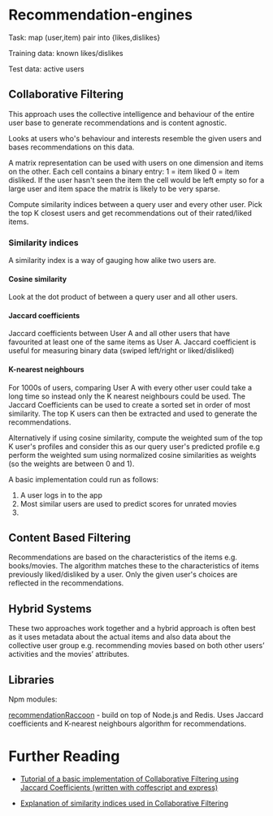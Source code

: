 # Recommendation-engines

Task: map (user,item) pair into {likes,dislikes}

Training data: known likes/dislikes

Test data: active users

## Collaborative Filtering

This approach uses the collective intelligence and behaviour of the entire user base to generate recommendations and is content agnostic.

Looks at users who's behaviour and interests resemble the given users and bases recommendations on this data.  

A matrix representation can be used with users on one dimension and items on the other. Each cell contains a binary entry: 1 = item liked 0 = item disliked. If the user hasn't seen the item the cell would be left empty so for a large user and item space the matrix is likely to be very sparse.

Compute similarity indices between a query user and every other user. Pick the top K closest users and get recommendations out of their rated/liked items.

### Similarity indices

A similarity index is a way of gauging how alike two users are.

#### Cosine similarity

Look at the dot product of between a query user and all other users.

#### Jaccard coefficients

Jaccard coefficients between User A and all other users that have favourited at least  one of the same items as User A. Jaccard coefficient is useful for measuring binary data (swiped left/right or liked/disliked)

#### K-nearest neighbours

For 1000s of users, comparing User A with every other user could take a long time so instead only the K nearest neighbours could be used. The Jaccard Coefficients can be used to create a sorted set in order of most similarity. The top K users can then be extracted and used to generate the recommendations.

Alternatively if using cosine similarity, compute the weighted sum of the top K user's profiles and consider this as our query user's predicted profile e.g perform the weighted sum using normalized cosine similarities as weights (so the weights are between 0 and 1).

A basic implementation could run as follows:

1. A user logs in to the app
2. Most similar users are used to predict scores for unrated movies
3.

## Content Based Filtering

Recommendations are based on the characteristics of the items e.g. books/movies. The algorithm matches these to the characteristics of items previously liked/disliked by a user. Only the given user's choices are reflected in the recommendations.  

## Hybrid Systems

These two approaches work together and a hybrid approach is often best as it uses metadata about the actual items and also data about the collective user group e.g. recommending movies based on both other users’ activities and the movies’ attributes.

## Libraries

Npm modules:

[recommendationRaccoon](https://github.com/guymorita/recommendationRaccoon) - build on top of Node.js and Redis. Uses Jaccard coefficients and K-nearest neighbours algorithm for recommendations.

# Further Reading

* [Tutorial of a basic implementation of Collaborative Filtering using Jaccard Coefficients (written with coffescript and express)](http://www.toptal.com/algorithms/predicting-likes-inside-a-simple-recommendation-engine)

* [Explanation of similarity indices used in Collaborative Filtering](http://functionspace.com/articles/63/Collaborative-Filtering--A-Recommender-System-)
